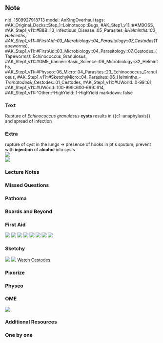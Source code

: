 ## Note
nid: 1509927918713
model: AnKingOverhaul
tags: #AK_Original_Decks::Step_1::Lolnotacop::Bugs, #AK_Step1_v11::#AMBOSS, #AK_Step1_v11::#B&B::13_Infectious_Disease::05_Parasites_&_Helminths::03_Helminths, #AK_Step1_v11::#FirstAid::03_Microbiology::04_Parasitology::07_Cestodes_(Tapeworms), #AK_Step1_v11::#FirstAid::03_Microbiology::04_Parasitology::07_Cestodes_(Tapeworms)::Echinococcus_Granulosus, #AK_Step1_v11::#OME_banner::Basic_Science::08_Microbiology::32_Helminths, #AK_Step1_v11::#Physeo::06_Micro::04_Parasites::23_Echinococcus_Granulosus, #AK_Step1_v11::#SketchyMicro::04_Parasites::06_Helminths_-_Trematodes_&_Cestodes::01_Cestodes, #AK_Step1_v11::#UWorld::0-99::61, #AK_Step1_v11::#UWorld::100-999::600-699::614, #AK_Step1_v11::^Other::^HighYield::1-HighYield
markdown: false

### Text
Rupture of <i>Echinococcus granulosus</i> <b>cysts</b> results in
{{c1::anaphylaxis}} and spread of infection

### Extra
<div>
  rupture of cyst in the lungs -> presence of hooks in pt's
  sputum; prevent with <b>injection</b> of <b>alcohol</b> into
  cysts
</div><img src="paste-53536767345122.jpg">
<div><img src="paste-53549652246764.jpg"></div>

### Lecture Notes


### Missed Questions


### Pathoma


### Boards and Beyond


### First Aid
<img src="tmp2uokt1oq.png"> <img src="tmpu4ceydka.png"> <img src=
"tmpr1sv3awt.png"> <img src="tmp00t_i2fx.png"> <img src=
"tmpwlt_qb4b.png"> <img src="tmpcyvrcjh2.png"> <img src=
"tmpab_7b85t.png"> <img src="tmphyxaeihd.png">

### Sketchy
<img src="paste-98964636434435%20(1).jpg"> <img src=
"paste-72551b9d7e459b48a070bbcbc98756c856e20233.png"> <a href=
"https://dashboard.sketchy.com/study/medical/courses/medical-microbiology/units/medical-microbiology-parasites/videos/medical-microbiology-parasites-helminths-trematodes-and-cestodes-cestodes?utm_source=anki&utm_medium=partnership&utm_campaign=february_update&utm_content=medical">
Watch Cestodes</a>

### Pixorize


### Physeo


### OME
<div class="ome-widget">
  <a href=
  "https://onlinemeded.org/spa/microbiology/helminths/acquire?ref=anki">
  <img src="_OME_AnkiFlashcards_Lesson_6.png"></a>
</div>

### Additional Resources


### One by one

